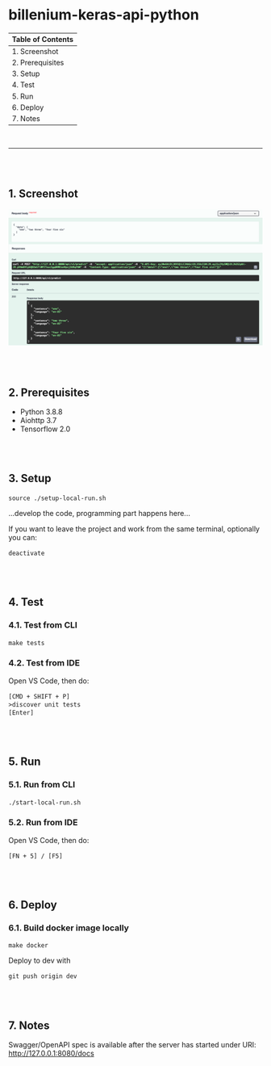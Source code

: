 # billenium-keras-api-python





| Table of Contents |
|---|
|1. Screenshot|
|2. Prerequisites|
|3. Setup|
|4. Test|
|5. Run|
|6. Deploy|
|7. Notes|


&nbsp;

---

&nbsp;\
&nbsp;

## 1. Screenshot

![screenshot](./docs/media/screenshot.png)

&nbsp;\
&nbsp;

## 2. Prerequisites
- Python 3.8.8
- Aiohttp 3.7
- Tensorflow 2.0

&nbsp;\
&nbsp;

## 3. Setup
```
source ./setup-local-run.sh
```

...develop the code, programming part happens here...

If you want to leave the project and work from the same terminal, optionally you can:
```
deactivate
```

&nbsp;\
&nbsp;

## 4. Test
### 4.1. Test from CLI
```
make tests
```

### 4.2. Test from IDE
Open VS Code, then do:
```
[CMD + SHIFT + P]
>discover unit tests
[Enter]
```

&nbsp;\
&nbsp;

## 5. Run
### 5.1. Run from CLI
```
./start-local-run.sh
```

### 5.2. Run from IDE
Open VS Code, then do:
```
[FN + 5] / [F5]
```

&nbsp;\
&nbsp;

## 6. Deploy
### 6.1. Build docker image locally
```
make docker
```

Deploy to dev with
```
git push origin dev
```

&nbsp;\
&nbsp;

## 7. Notes
Swagger/OpenAPI spec is available after the server has started under URI: http://127.0.0.1:8080/docs